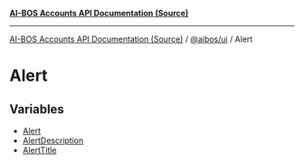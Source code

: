 [**AI-BOS Accounts API Documentation (Source)**](../../../README.md)

***

[AI-BOS Accounts API Documentation (Source)](../../../README.md) / [@aibos/ui](../README.md) / Alert

# Alert

## Variables

- [Alert](variables/Alert.md)
- [AlertDescription](variables/AlertDescription.md)
- [AlertTitle](variables/AlertTitle.md)

